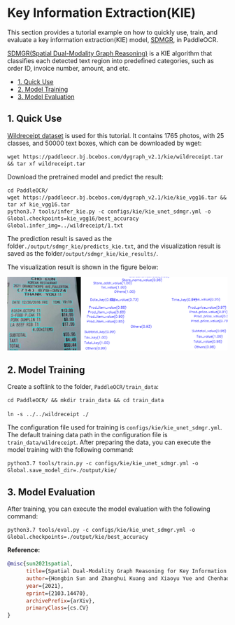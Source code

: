

# Key Information Extraction(KIE)

This section provides a tutorial example on how to quickly use, train, and evaluate a key information extraction(KIE) model, [SDMGR](https://arxiv.org/abs/2103.14470), in PaddleOCR.

[SDMGR(Spatial Dual-Modality Graph Reasoning)](https://arxiv.org/abs/2103.14470) is a KIE algorithm that classifies each detected text region into predefined categories, such as order ID, invoice number, amount, and etc.


* [1. Quick Use](#1-----)
* [2. Model Training](#2-----)
* [3. Model Evaluation](#3-----)

<a name="1-----"></a>

## 1. Quick Use

[Wildreceipt dataset](https://paperswithcode.com/dataset/wildreceipt) is used for this tutorial. It contains 1765 photos, with 25 classes, and 50000 text boxes, which can be downloaded by wget:

```
wget https://paddleocr.bj.bcebos.com/dygraph_v2.1/kie/wildreceipt.tar && tar xf wildreceipt.tar
```

Download the pretrained model and predict the result:

```
cd PaddleOCR/
wget https://paddleocr.bj.bcebos.com/dygraph_v2.1/kie/kie_vgg16.tar && tar xf kie_vgg16.tar
python3.7 tools/infer_kie.py -c configs/kie/kie_unet_sdmgr.yml -o Global.checkpoints=kie_vgg16/best_accuracy  Global.infer_img=../wildreceipt/1.txt
```

The prediction result is saved as the folder`./output/sdmgr_kie/predicts_kie.txt`, and the visualization result is saved as the folder`/output/sdmgr_kie/kie_results/`.

The visualization result is shown in the figure below:

<div align="center">
    <img src="./imgs/0.png" width="800">
</div>

<a name="2-----"></a>
## 2. Model Training

Create a softlink to the folder, `PaddleOCR/train_data`:
```
cd PaddleOCR/ && mkdir train_data && cd train_data

ln -s ../../wildreceipt ./
```

The configuration file used for training is `configs/kie/kie_unet_sdmgr.yml`. The default training data path in the configuration file is `train_data/wildreceipt`. After preparing the data, you can execute the model training with the following command:
```
python3.7 tools/train.py -c configs/kie/kie_unet_sdmgr.yml -o Global.save_model_dir=./output/kie/
```
<a name="3-----"></a>

## 3. Model Evaluation

After training, you can execute the model evaluation with the following command:

```
python3.7 tools/eval.py -c configs/kie/kie_unet_sdmgr.yml -o Global.checkpoints=./output/kie/best_accuracy
```

**Reference:**

<!-- [ALGORITHM] -->

```bibtex
@misc{sun2021spatial,
      title={Spatial Dual-Modality Graph Reasoning for Key Information Extraction},
      author={Hongbin Sun and Zhanghui Kuang and Xiaoyu Yue and Chenhao Lin and Wayne Zhang},
      year={2021},
      eprint={2103.14470},
      archivePrefix={arXiv},
      primaryClass={cs.CV}
}
```
